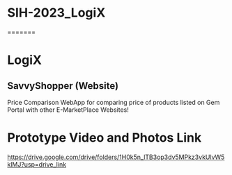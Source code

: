 # SIH-2023_LogiX
=======
# LogiX

## SavvyShopper (Website)

Price Comparison WebApp for comparing price of products listed on Gem Portal with other E-MarketPlace Websites!

# Prototype Video and Photos Link
https://drive.google.com/drive/folders/1H0k5n_lTB3op3dv5MPkz3vkUlvW5klMJ?usp=drive_link
